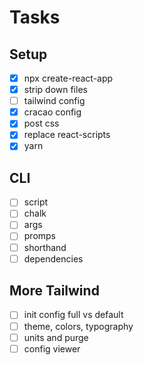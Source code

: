 # Tasks

## Setup

- [x] npx create-react-app
- [x] strip down files
- [ ] tailwind config
- [x] cracao config
- [x] post css
- [x] replace react-scripts
- [x] yarn

## CLI

- [ ] script
- [ ] chalk
- [ ] args
- [ ] promps
- [ ] shorthand
- [ ] dependencies

## More Tailwind

- [ ] init config full vs default
- [ ] theme, colors, typography
- [ ] units and purge
- [ ] config viewer
